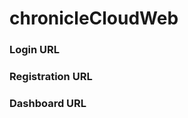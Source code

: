 # chronicleCloudWeb

### Login URL

<a href="https://ils-harshn.github.io/chronicleCloudWeb/pages/login.html"></a>



### Registration URL
<a href="https://ils-harshn.github.io/chronicleCloudWeb/pages/registration.html"></a>

### Dashboard URL
<a href="https://ils-harshn.github.io/chronicleCloudWeb/pages/dashboard.html"></a>
